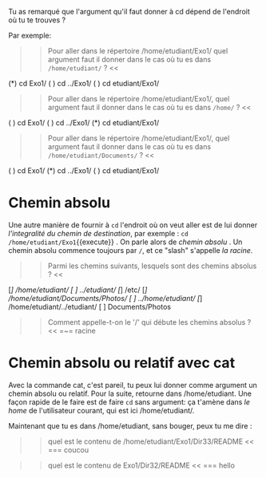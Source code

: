 Tu as remarqué que l'argument qu'il faut donner à cd dépend de l'endroit où tu te trouves ?

Par exemple:

>> Pour aller dans le répertoire /home/etudiant/Exo1/ quel argument faut il donner dans le cas où tu es dans   `/home/etudiant/`  ? <<

(*) cd Exo1/
( ) cd ../Exo1/
( ) cd etudiant/Exo1/


>> Pour aller dans le répertoire /home/etudiant/Exo1/, quel argument faut il donner dans le cas où tu es dans `/home/`  ? <<

( ) cd Exo1/
( ) cd ../Exo1/
(*) cd etudiant/Exo1/



>> Pour aller dans le répertoire /home/etudiant/Exo1/, quel argument faut il donner dans le cas où tu es dans `/home/etudiant/Documents/` ? <<

( ) cd Exo1/
(*) cd ../Exo1/
( ) cd etudiant/Exo1/

# Chemin absolu

Une autre manière de fournir à `cd` l'endroit où on veut aller  est de lui donner *l'integralité du chemin de destination*, par exemple : `cd /home/etudiant/Exo1`{{execute}} . On parle alors de *chemin absolu* .
Un chemin absolu commence toujours par `/`, et ce "slash" s'appelle *la racine*.

>> Parmi les chemins suivants, lesquels sont des chemins absolus ? <<

[*] /home/etudiant/
[ ] ../etudiant/
[*] /etc/
[*] /home/etudiant/Documents/Photos/
[ ] ../home/etudiant/
[*] /home/etudiant/../etudiant/
[ ] Documents/Photos


>> Comment appelle-t-on le '/' qui débute les chemins absolus ? <<
=~= racine

# Chemin absolu ou relatif avec cat

Avec la commande cat, c'est pareil, tu peux lui donner comme argument un chemin absolu ou relatif.
Pour la suite, retourne dans /home/etudiant. Une façon rapide de le faire est de faire `cd` sans argument: ça t'amène dans *le home* de l'utilisateur courant, qui est ici /home/etudiant/.

Maintenant que tu es dans /home/etudiant, sans bouger, peux tu me dire :

>> quel est le contenu de /home/etudiant/Exo1/Dir33/README <<
=== coucou

>> quel est le contenu de Exo1/Dir32/README <<
=== hello
